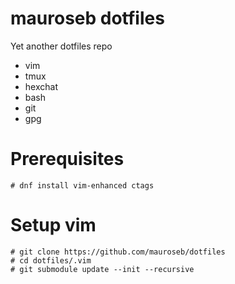 # mauroseb dotfiles
Yet another dotfiles repo

 - vim
 - tmux
 - hexchat
 - bash
 - git
 - gpg

# Prerequisites

    # dnf install vim-enhanced ctags
    
# Setup vim

    # git clone https://github.com/mauroseb/dotfiles
    # cd dotfiles/.vim
    # git submodule update --init --recursive

